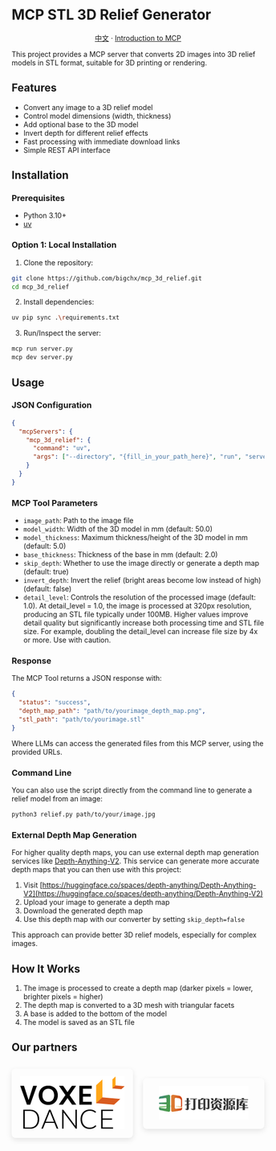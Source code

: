 # MCP STL 3D Relief Generator

<div align="center">

[中文](README_CN.md)
·
[Introduction to MCP](https://modelcontextprotocol.io/introduction)

</div>

This project provides a MCP server that converts 2D images into 3D relief models in STL format, suitable for 3D printing or rendering.

## Features

- Convert any image to a 3D relief model
- Control model dimensions (width, thickness)
- Add optional base to the 3D model
- Invert depth for different relief effects
- Fast processing with immediate download links
- Simple REST API interface

## Installation

### Prerequisites

- Python 3.10+
- [uv](https://docs.astral.sh/uv/#installation)

### Option 1: Local Installation

1. Clone the repository:

```bash
git clone https://github.com/bigchx/mcp_3d_relief.git
cd mcp_3d_relief
```

2. Install dependencies:

```bash
uv pip sync .\requirements.txt
```

3. Run/Inspect the server:

```bash
mcp run server.py
mcp dev server.py
```

## Usage

### JSON Configuration

```json
{
  "mcpServers": {
    "mcp_3d_relief": {
      "command": "uv",
      "args": ["--directory", "{fill_in_your_path_here}", "run", "server.py"]
    }
  }
}
```

### MCP Tool Parameters

- `image_path`: Path to the image file
- `model_width`: Width of the 3D model in mm (default: 50.0)
- `model_thickness`: Maximum thickness/height of the 3D model in mm (default: 5.0)
- `base_thickness`: Thickness of the base in mm (default: 2.0)
- `skip_depth`: Whether to use the image directly or generate a depth map (default: true)
- `invert_depth`: Invert the relief (bright areas become low instead of high) (default: false)
- `detail_level`: Controls the resolution of the processed image (default: 1.0). At detail_level = 1.0, the image is processed at 320px resolution, producing an STL file typically under 100MB. Higher values improve detail quality but significantly increase both processing time and STL file size. For example, doubling the detail_level can increase file size by 4x or more. Use with caution.

### Response

The MCP Tool returns a JSON response with:

```json
{
  "status": "success",
  "depth_map_path": "path/to/yourimage_depth_map.png",
  "stl_path": "path/to/yourimage.stl"
}
```

Where LLMs can access the generated files from this MCP server, using the provided URLs.

### Command Line

You can also use the script directly from the command line to generate a relief model from an image:

```bash
python3 relief.py path/to/your/image.jpg
```

### External Depth Map Generation

For higher quality depth maps, you can use external depth map generation services like [Depth-Anything-V2](https://huggingface.co/spaces/depth-anything/Depth-Anything-V2). This service can generate more accurate depth maps that you can then use with this project:

1. Visit [https://huggingface.co/spaces/depth-anything/Depth-Anything-V2](https://huggingface.co/spaces/depth-anything/Depth-Anything-V2)
2. Upload your image to generate a depth map
3. Download the generated depth map
4. Use this depth map with our converter by setting `skip_depth=false`

This approach can provide better 3D relief models, especially for complex images.

## How It Works

1. The image is processed to create a depth map (darker pixels = lower, brighter pixels = higher)
2. The depth map is converted to a 3D mesh with triangular facets
3. A base is added to the bottom of the model
4. The model is saved as an STL file

## Our partners

<div style="display: flex; justify-content: center; align-items: center; gap: 20px; margin: 30px 0;">
  <div style="flex: 1; text-align: center; padding: 15px; border-radius: 8px; box-shadow: 0 4px 12px rgba(0,0,0,0.1); transition: all 0.2s ease-in-out; max-width: 300px; hover:transform: translateY(-5px); hover:box-shadow: 0 6px 16px rgba(0,0,0,0.15);">
    <a href="https://www.voxeldance.com/" style="display: block; height: 100%;">
      <img src="images/voxeldance.png" alt="voxeldance" style="max-width: 100%; height: auto; object-fit: contain; transition: opacity 0.2s ease-in-out;">
    </a>
  </div>
  <div style="flex: 1; text-align: center; padding: 15px; border-radius: 8px; box-shadow: 0 4px 12px rgba(0,0,0,0.1); transition: all 0.2s ease-in-out; max-width: 300px; hover:transform: translateY(-5px); hover:box-shadow: 0 6px 16px rgba(0,0,0,0.15);">
    <a href="https://www.3dzyk.cn/" style="display: block; height: 100%;">
      <img src="images/3dzyk.png" alt="3dzyk" style="max-width: 100%; height: auto; object-fit: contain; transition: opacity 0.2s ease-in-out;">
    </a>
  </div>
</div>
